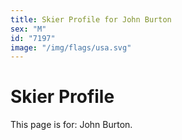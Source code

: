 ```yaml
---
title: Skier Profile for John Burton
sex: "M"
id: "7197"
image: "/img/flags/usa.svg" 
---
```


# Skier Profile

This page is for: John Burton.
    